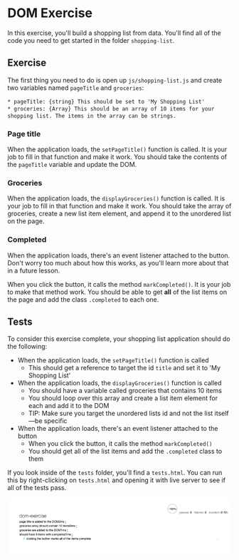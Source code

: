   # DOM Exercise

In this exercise, you'll build a shopping list from data. You'll find all of the code you need to get started in the folder `shopping-list`.

## Exercise

The first thing you need to do is open up `js/shopping-list.js` and create two variables named `pageTitle` and `groceries`:

    * pageTitle: {string} This should be set to 'My Shopping List'
    * groceries: {Array} This should be an array of 10 items for your shopping list. The items in the array can be strings.

### Page title

When the application loads, the `setPageTitle()` function is called. It is your job to fill in that function and make it work. You should take the contents of the `pageTitle` variable and update the DOM.

### Groceries

When the application loads, the `displayGroceries()` function is called. It is your job to fill in that function and make it work. You should take the array of groceries, create a new list item element, and append it to the unordered list on the page.

### Completed

When the application loads, there's an event listener attached to the button. Don't worry too much about how this works, as you'll learn more about that in a future lesson.

When you click the button, it calls the method `markCompleted()`. It is your job to make that method work. You should be able to get **all** of the list items on the page and add the class `.completed` to each one.

## Tests

To consider this exercise complete, your shopping list application should do the following:

* When the application loads, the `setPageTitle()` function is called
    * This should get a reference to target the id `title` and set it to 'My Shopping List'
* When the application loads, the `displayGroceries()` function is called
    * You should have a variable called groceries that contains 10 items
    * You should loop over this array and create a list item element for each and add it to the DOM
    * TIP: Make sure you target the unordered lists id and not the list itself—be specific
* When the application loads, there's an event listener attached to the button
    * When you click the button, it calls the method `markCompleted()`
    * You should get all of the list items and add the `.completed` class to them

If you look inside of the `tests` folder, you'll find a `tests.html`. You can run this by right-clicking on `tests.html` and opening it with live server to see if all of the tests pass.

![All Tests Passed](img/all-tests-passed.png)